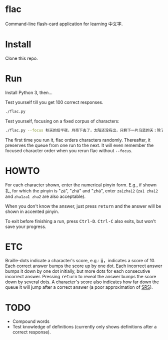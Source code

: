 # flac

Command-line flash-card application for learning 中文字.

# Install

Clone this repo.

# Run

Install Python 3, then…

Test yourself till you get 100 correct responses.

```bash
./flac.py
```

Test yourself, focusing on a fixed corpus of characters:

```bash
./flac.py --focus 秋天的后半夜，月亮下去了，太阳还没有出，只剩下一片乌蓝的天；除了夜游的东西，什么都睡着。华老栓忽然坐起身，擦着火柴，点上遍身油腻的灯盏，茶馆的两间屋子里，便弥满了青白的光。
```

The first time you run it, flac orders characters randomly. Thereafter, it
preserves the queue from one run to the next. It will even remember the focused
character order when you rerun flac without `--focus`.

# HOWTO

For each character shown, enter the numerical pinyin form. E.g., if shown 扎,
for which the pinyin is "zā", "zhā" and "zhá", enter `za1zha12` (`za1 zha12` and
`zha1za1 zha2` are also acceptable).

When you don't know the answer, just press <kbd>return</kbd> and the answer will
be shown in accented pinyin.

To exit before finishing a run, press <kbd>Ctrl-D</kbd>. <kbd>Ctrl-C</kbd> also
exits, but won't save your progress.

# ETC

Braille-dots indicate a character's score, e.g.: ⣿⡄ indicates a score of 10.
Each correct answer bumps the score up by one dot. Each incorrect answer bumps
it down by one dot initially, but more dots for each consecutive incorrect
answer. Pressing <kbd>return</kbd> to reveal the answer bumps the score down by
several dots. A character's score also indicates how far down the queue it will
jump after a correct answer (a poor approximation of
[SRS](https://en.wikipedia.org/wiki/Spaced_repetition)). 

# TODO

- Compound words
- Test knowledge of definitions (currently only shows definitions after a
  correct response).
